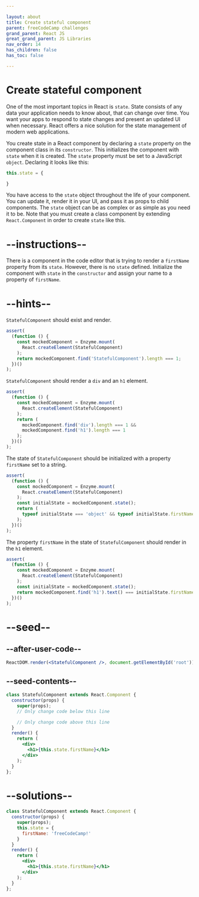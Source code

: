 ```yaml
---

layout: about
title: Create stateful component
parent: freeCodeCamp challenges
grand_parent: React JS
great_grand_parent: JS Libraries
nav_order: 14
has_children: false
has_toc: false

---
```

# Create stateful component

One of the most important topics in React is `state`. State consists of any data your application needs to know about, that can change over time. You want your apps to respond to state changes and present an updated UI when necessary. React offers a nice solution for the state management of modern web applications.

You create state in a React component by declaring a `state` property on the component class in its `constructor`. This initializes the component with `state` when it is created. The `state` property must be set to a JavaScript `object`. Declaring it looks like this:

```jsx
this.state = {

}
```

You have access to the `state` object throughout the life of your component. You can update it, render it in your UI, and pass it as props to child components. The `state` object can be as complex or as simple as you need it to be. Note that you must create a class component by extending `React.Component` in order to create `state` like this.

# --instructions--

There is a component in the code editor that is trying to render a `firstName` property from its `state`. However, there is no `state` defined. Initialize the component with `state` in the `constructor` and assign your name to a property of `firstName`.

# --hints--

`StatefulComponent` should exist and render.

```js
assert(
  (function () {
    const mockedComponent = Enzyme.mount(
      React.createElement(StatefulComponent)
    );
    return mockedComponent.find('StatefulComponent').length === 1;
  })()
);
```

`StatefulComponent` should render a `div` and an `h1` element.

```js
assert(
  (function () {
    const mockedComponent = Enzyme.mount(
      React.createElement(StatefulComponent)
    );
    return (
      mockedComponent.find('div').length === 1 &&
      mockedComponent.find('h1').length === 1
    );
  })()
);
```

The state of `StatefulComponent` should be initialized with a property `firstName` set to a string.

```js
assert(
  (function () {
    const mockedComponent = Enzyme.mount(
      React.createElement(StatefulComponent)
    );
    const initialState = mockedComponent.state();
    return (
      typeof initialState === 'object' && typeof initialState.firstName === 'string'
    );
  })()
);
```

The property `firstName` in the state of `StatefulComponent` should render in the `h1` element.

```js
assert(
  (function () {
    const mockedComponent = Enzyme.mount(
      React.createElement(StatefulComponent)
    );
    const initialState = mockedComponent.state();
    return mockedComponent.find('h1').text() === initialState.firstName;
  })()
);
```

# --seed--

## --after-user-code--

```jsx
ReactDOM.render(<StatefulComponent />, document.getElementById('root'))
```

## --seed-contents--

```jsx
class StatefulComponent extends React.Component {
  constructor(props) {
    super(props);
    // Only change code below this line

    // Only change code above this line
  }
  render() {
    return (
      <div>
        <h1>{this.state.firstName}</h1>
      </div>
    );
  }
};
```

# --solutions--

```jsx
class StatefulComponent extends React.Component {
  constructor(props) {
    super(props);
    this.state = {
      firstName: 'freeCodeCamp!'
    }
  }
  render() {
    return (
      <div>
        <h1>{this.state.firstName}</h1>
      </div>
    );
  }
};
```
